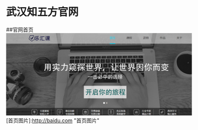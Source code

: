 # 武汉知五方官网
##官网首页
![首页图片](https://github.com/jsonhui/images/blob/master/l1.png)
[首页图片]:http://baidu.com "首页图片"<br>
<!--##官网首页
![首页图片](https://github.com/jsonhui/images/blob/master/l1.png)<br>
##课程
![首页图片](https://github.com/jsonhui/images/blob/master/l2.png)<br>
##作品
![首页图片](https://github.com/jsonhui/images/blob/master/l3.png)<br>
-->
